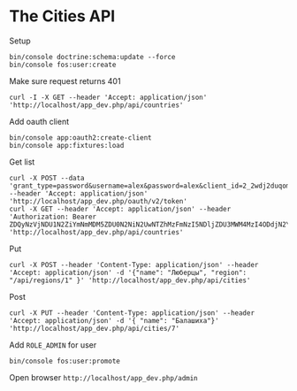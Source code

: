 The Cities API
==========================

Setup
~~~
bin/console doctrine:schema:update --force
bin/console fos:user:create
~~~

Make sure request returns 401
~~~
curl -I -X GET --header 'Accept: application/json' 'http://localhost/app_dev.php/api/countries'
~~~

Add oauth client
~~~
bin/console app:oauth2:create-client
bin/console app:fixtures:load
~~~

Get list
~~~
curl -X POST --data 'grant_type=password&username=alex&password=alex&client_id=2_2wdj2duqomeccwcksgws4wowgo88wokgw88k0sswccg88ws4cw&client_secret=46iis51qsh0kgo80o8cgg0cwsoo0wccgs4gocok0sgg0w0gwkw' --header 'Accept: application/json' 'http://localhost/app_dev.php/oauth/v2/token'
curl -X GET --header 'Accept: application/json' --header 'Authorization: Bearer ZDQyNzVjNDU1N2ZiYmNmMDM5ZDU0N2NiN2UwNTZhMzFmNzI5NDljZDU3MWM4MzI4ODdjN2YyMjYyODU2ZWU1OQ' 'http://localhost/app_dev.php/api/countries'
~~~

Put
~~~
curl -X POST --header 'Content-Type: application/json' --header 'Accept: application/json' -d '{"name": "Люберцы", "region": "/api/regions/1" }' 'http://localhost/app_dev.php/api/cities'
~~~
Post
~~~
curl -X PUT --header 'Content-Type: application/json' --header 'Accept: application/json' -d '{ "name": "Балашиха"}' 'http://localhost/app_dev.php/api/cities/7'
~~~

Add `ROLE_ADMIN` for user
~~~
bin/console fos:user:promote
~~~

Open browser `http://localhost/app_dev.php/admin`